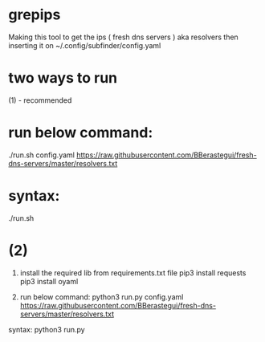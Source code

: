 # grepips
Making this tool to get the ips ( fresh dns servers ) aka resolvers then inserting it on ~/.config/subfinder/config.yaml

# two ways to run
(1) - recommended

# run below command:
./run.sh config.yaml https://raw.githubusercontent.com/BBerastegui/fresh-dns-servers/master/resolvers.txt

# syntax:
./run.sh <config-file-path> <url-to-fetch-data>


# (2)
1. install the required lib from requirements.txt file
pip3 install requests
pip3 install oyaml

2. run below command:
python3 run.py config.yaml https://raw.githubusercontent.com/BBerastegui/fresh-dns-servers/master/resolvers.txt

syntax:
python3 run.py <config-file-path> <url-to-fetch-data>
